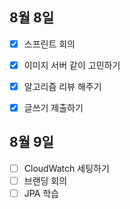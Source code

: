 ## 8월 8일

- [x] 스프린트 회의
- [x] 이미지 서버 같이 고민하기
- [x] 알고리즘 리뷰 해주기
- [x] 글쓰기 제출하기



## 8월 9일

- [ ] CloudWatch 세팅하기
- [ ] 브랜딩 회의
- [ ] JPA 학습
